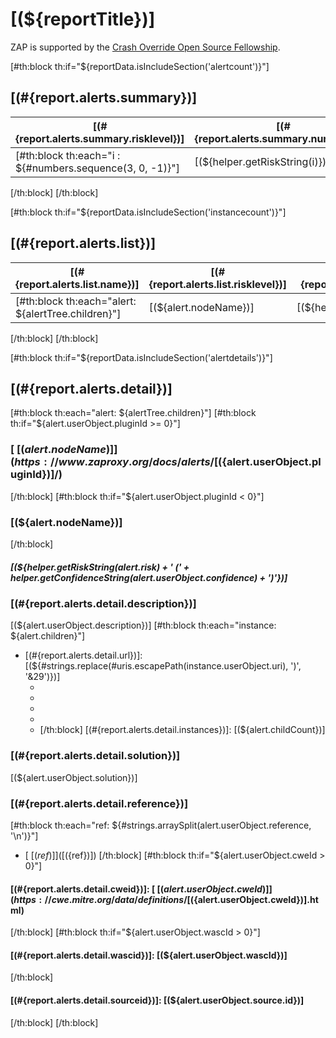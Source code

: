 # [(${reportTitle})]

ZAP is supported by the [Crash Override Open Source Fellowship](https://crashoverride.com/open-source).

[#th:block th:if="${reportData.isIncludeSection('alertcount')}"]
## [(#{report.alerts.summary})]

| [(#{report.alerts.summary.risklevel})] | [(#{report.alerts.summary.numalerts})] |
| --- | --- |
[#th:block th:each="i : ${#numbers.sequence(3, 0, -1)}"]| [(${helper.getRiskString(i)})] | [(${alertCounts.get(i)} ?: '0')] |
[/th:block]
[/th:block]

[#th:block th:if="${reportData.isIncludeSection('instancecount')}"]
## [(#{report.alerts.list})]

| [(#{report.alerts.list.name})] | [(#{report.alerts.list.risklevel})] | [(#{report.alerts.list.numinstances})] |
| --- | --- | --- |
[#th:block th:each="alert: ${alertTree.children}"]| [(${alert.nodeName})] | [(${helper.getRiskString(alert.risk)})] | [(${alert.childCount})] |
[/th:block]
[/th:block]

[#th:block th:if="${reportData.isIncludeSection('alertdetails')}"]
## [(#{report.alerts.detail})]

[#th:block th:each="alert: ${alertTree.children}"]
[#th:block th:if="${alert.userObject.pluginId >= 0}"]
### [ [(${alert.nodeName})] ](https://www.zaproxy.org/docs/alerts/[(${alert.userObject.pluginId})]/)
[/th:block]
[#th:block th:if="${alert.userObject.pluginId < 0}"]
### [(${alert.nodeName})]
[/th:block]

##### [(${helper.getRiskString(alert.risk) + ' (' + helper.getConfidenceString(alert.userObject.confidence) + ')'})]

### [(#{report.alerts.detail.description})]

[(${alert.userObject.description})]
[#th:block th:each="instance: ${alert.children}"]
* [(#{report.alerts.detail.url})]: [(${#strings.replace(#uris.escapePath(instance.userObject.uri), ')', '&29')})]
  * [(#{report.alerts.detail.method})]: `[(${instance.userObject.method})]`
  * [(#{report.alerts.detail.param})]: `[(${instance.userObject.param})]`
  * [(#{report.alerts.detail.attack})]: `[(${instance.userObject.attack})]`
  * [(#{report.alerts.detail.evidence})]: `[(${instance.userObject.evidence})]`
  * [(#{report.alerts.detail.otherinfo})]: `[(${instance.userObject.otherinfo})]`
[/th:block]
[(#{report.alerts.detail.instances})]: [(${alert.childCount})]

### [(#{report.alerts.detail.solution})]

[(${alert.userObject.solution})]

### [(#{report.alerts.detail.reference})]

[#th:block th:each="ref: ${#strings.arraySplit(alert.userObject.reference, '\n')}"]
* [ [(${ref})] ]([(${ref})])
[/th:block]
[#th:block th:if="${alert.userObject.cweId > 0}"]
#### [(#{report.alerts.detail.cweid})]: [ [(${alert.userObject.cweId})] ](https://cwe.mitre.org/data/definitions/[(${alert.userObject.cweId})].html)
[/th:block]
[#th:block th:if="${alert.userObject.wascId > 0}"]
#### [(#{report.alerts.detail.wascid})]: [(${alert.userObject.wascId})]
[/th:block]
#### [(#{report.alerts.detail.sourceid})]: [(${alert.userObject.source.id})]
[/th:block]
[/th:block]
